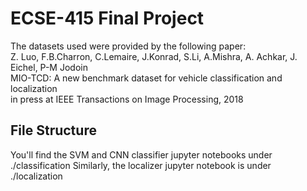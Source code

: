 # ECSE-415 Final Project
The datasets used were provided by the following paper:</br>
Z. Luo, F.B.Charron, C.Lemaire, J.Konrad, S.Li, A.Mishra, A. Achkar, J. Eichel, P-M Jodoin</br>
MIO-TCD: A new benchmark dataset for vehicle classification and localization</br>
in press at IEEE Transactions on Image Processing, 2018</br>

## File Structure
You'll find the SVM and CNN classifier jupyter notebooks under ./classification
Similarly, the localizer jupyter notebook is under ./localization
